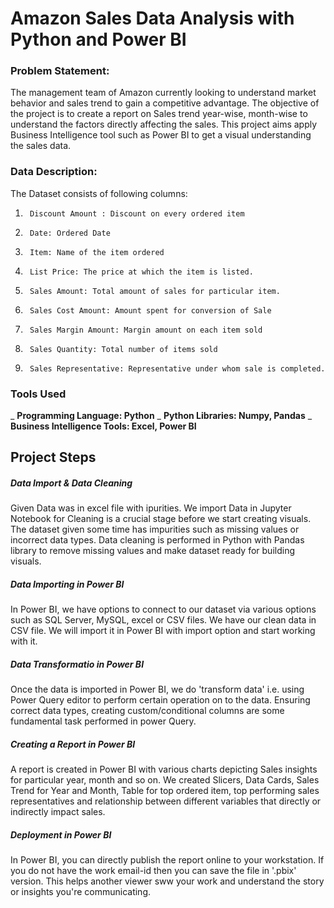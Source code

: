 # Amazon Sales Data Analysis with Python and Power BI


### Problem Statement:
The management team of Amazon currently looking to understand market behavior and sales trend to gain a competitive advantage. The objective of the project is to create a report on Sales trend year-wise, month-wise to understand the factors directly affecting the sales. This project aims apply Business Intelligence tool such as Power BI to get a visual understanding the sales data.
### Data Description:
The Dataset consists of following columns:
1.      Discount Amount : Discount on every ordered item
2.      Date: Ordered Date
3.      Item: Name of the item ordered
4.      List Price: The price at which the item is listed.
5.      Sales Amount: Total amount of sales for particular item.
6.      Sales Cost Amount: Amount spent for conversion of Sale
7.      Sales Margin Amount: Margin amount on each item sold
8.      Sales Quantity: Total number of items sold
9.      Sales Representative: Representative under whom sale is completed.

### Tools Used
_ **Programming Language: Python**
_ **Python Libraries: Numpy, Pandas**
_ **Business Intelligence Tools: Excel, Power BI**

## Project Steps

##### Data Import & Data Cleaning
Given Data was in excel file with ipurities. We import Data in Jupyter Notebook for Cleaning is a crucial stage before we start creating visuals. The dataset given some time has impurities such as missing values or incorrect data types. Data cleaning is performed in Python with Pandas library to remove missing values and make dataset ready for building visuals.

##### Data Importing in Power BI
In Power BI, we have options to connect to our dataset via various options such as SQL Server, MySQL, excel or CSV files. We have our clean data in CSV file. We will import it in Power BI with import option and start working with it.

##### Data Transformatio in Power BI
Once the data is imported in Power BI, we do 'transform data' i.e. using Power Query editor to perform certain operation on to the data. Ensuring correct data types, creating custom/conditional columns are some fundamental task performed in power Query.

##### Creating a Report in Power BI
A report is created in Power BI with various charts depicting Sales insights for particular year, month and so on. We created Slicers, Data Cards, Sales Trend for Year and Month, Table for top ordered item, top performing sales representatives and relationship between different variables that directly or indirectly impact sales.

##### Deployment in Power BI
In Power BI, you can directly publish the report online to your workstation. If you do not have the work email-id then you can save the file in '.pbix' version. This helps another viewer sww your work and understand the story or insights you're communicating.
